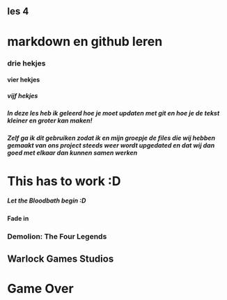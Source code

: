 ## les 4

# markdown en github leren

### drie hekjes

#### vier hekjes

##### vijf hekjes

##### In deze les heb ik geleerd hoe je moet updaten met git en hoe je de tekst kleiner en groter kan maken!

##### Zelf ga ik dit gebruiken zodat ik en mijn groepje de files die wij hebben gemaakt van ons project steeds weer wordt upgedated en dat wij dan goed met elkaar dan kunnen samen werken

<!DOCTYPE HTML>
<html>
<head>
   <title>Wide Putin</title>
   <style>

   </style>
</head>
<body>
    <h1>This has to work :D</h1>
</body>
</html>

##### Let the Bloodbath begin :D

#### Fade in

### Demolion: The Four Legends

## Warlock Games Studios

# Game Over